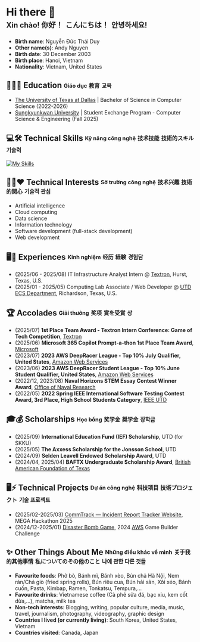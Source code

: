 # Hi there 👋<br><sub><sup>Xin chào! </sup></sub> <sub><sup>你好！</sup></sub> <sub><sup>こんにちは！</sup></sub> <sub><sup>안녕하세요!</sup></sub>
* **Birth name**: Nguyễn Đức Thái Duy
* **Other name(s)**: Andy Nguyen
* **Birth date**: 30 December 2003
* **Birth place**: Hanoi, Vietnam
* **Nationality**: Vietnam, United States

<!--
**doselwon11/doselwon11** is a ✨ _special_ ✨ repository because its `README.md` (this file) appears on your GitHub profile.

-->
## 👨🏻‍🎓 Education <sub><sup>Giáo dục</sup></sub> <sub><sup>教育</sup></sub> <sub><sup>교육</sup></sub>
* [The University of Texas at Dallas](https://www.utdallas.edu/) | Bachelor of Science in Computer Science (2022-2026)
* [Sungkyunkwan University](https://www.skku.edu/eng/index.do) | Student Exchange Program - Computer Science & Engineering (Fall 2025)
## 💻🛠️ Technical Skills <sub><sup>Kỹ năng công nghệ</sup></sub> <sub><sup>技术技能</sup></sub> <sub><sup>技術的スキル</sup></sub> <sub><sup>기술력</sup></sub>
[![My Skills](https://skillicons.dev/icons?i=ansible,apple,aws,azure,c,cpp,css,discord,dynamodb,eclipse,figma,flask,gcp,git,github,gmail,haskell,html,instagram,java,js,jest,linkedin,mysql,nodejs,ps,powershell,py,redhat,replit,sklearn,tensorflow,twitter,vim,visualstudio,vscode,windows)](https://skillicons.dev)
## 🧑‍💻❤️ Technical Interests <sub><sup>Sở trường công nghệ</sup></sub> <sub><sup>技术兴趣</sup></sub> <sub><sup>技術的関心</sup></sub> <sub><sup>기술적 관심</sup></sub>
* Artificial intelligence
* Cloud computing
* Data science
* Information technology
* Software development (full-stack development)
* Web development
## 🖥️🚀 Experiences <sub><sup>Kinh nghiệm</sup></sub> <sub><sup>经历</sup></sub> <sub><sup>経験</sup></sub> <sub><sup>경험담</sup></sub>
* (2025/06 - 2025/08) IT Infrastructure Analyst Intern @ [Textron](https://www.textron.com/), Hurst, Texas, U.S.
* (2025/01 - 2025/05) Computing Lab Associate / Web Developer @ [UTD ECS Department](https://engineering.utdallas.edu/), Richardson, Texas, U.S.
## 🏆 Accolades <sub><sup>Giải thưởng</sup></sub> <sub><sup>奖项</sup></sub> <sub><sup>賞を受賞</sup></sub> <sub><sup>상</sup></sub>
* (2025/07) **1st Place Team Award - Textron Intern Conference: Game of Tech Competition**, [Textron](https://www.textron.com/)
* (2025/06) **Microsoft 365 Copilot Prompt-a-thon 1st Place Team Award**, [Microsoft](https://www.microsoft.com/en-us)
* (2023/07) **2023 AWS DeepRacer League - Top 10% July Qualifier, United States**, [Amazon Web Services](https://aws.amazon.com/deepracer/)
* (2023/06) **2023 AWS DeepRacer Student League - Top 10% June Student Qualifier, United States**, [Amazon Web Services](https://aws.amazon.com/deepracer/)
* (2022/12, 2023/08) **Naval Horizons STEM Essay Contest Winner Award**, [Office of Naval Research](https://www.onr.navy.mil/)
* (2022/05) **2022 Spring IEEE International Software Testing Contest Award, 3rd Place, High School Students Category**, [IEEE UTD](https://www.ieeeutd.org/)
## 🎓💰 Scholarships <sub><sup>Học bổng</sup></sub> <sub><sup>奖学金</sup></sub> <sub><sup>奨学金</sup></sub> <sub><sup>장학금</sup></sub>
* (2025/09) **International Education Fund (IEF) Scholarship**, UTD (for SKKU)
* (2025/05) **The Axxess Scholarship for the Jonsson School**, UTD
* (2024/09) **Selden Leavell Endowed Scholarship Award**, UTD
* (2024/04, 2025/04) **BAFTX Undergraduate Scholarship Award**, [British American Foundation of Texas](https://baftx.org/)
## 🖥️⚡ Technical Projects <sub><sup>Dự án công nghệ</sup></sub> <sub><sup>科技项目</sup></sub> <sub><sup>技術プロジェクト</sup></sub> <sub><sup>기술 프로젝트</sup></sub>
* (2025/02-2025/03) [CommTrack — Incident Report Tracker Website](https://github.com/doselwon11/CommTrack), MEGA Hackathon 2025
* (2024/12-2025/01) [Disaster Bomb Game](https://github.com/doselwon11/AWS-Disaster-Bomb-Game), 2024 [AWS](https://aws.amazon.com/deepracer/) Game Builder Challenge
## ✨ Other Things About Me <sub><sup>Những điều khác về mình</sup></sub> <sub><sup>关于我的其他事情</sup></sub> <sub><sup>私についてのその他のこと</sup></sub> <sub><sup>나에 관한 다른 것들</sup></sub>
* **Favourite foods**: Phở bò, Bánh mì, Bánh xèo, Bún chả Hà Nội, Nem rán/Chả giò (fried spring rolls), Bún riêu cua, Bún hải sản, Xôi xéo, Bánh cuốn, Pasta, Kimbap, Ramen, Tonkatsu, Tempura,...
* **Favourite drinks**: Vietnamese coffee (Cà phê sữa đá, bạc xỉu, kem cốt dừa,...), matcha, milk tea
* **Non-tech interests**: Blogging, writing, popular culture, media, music, travel, journalism, photography, videography, graphic design
* **Countries I lived (or currently living)**: South Korea, United States, Vietnam
* **Countries visited**: Canada, Japan

